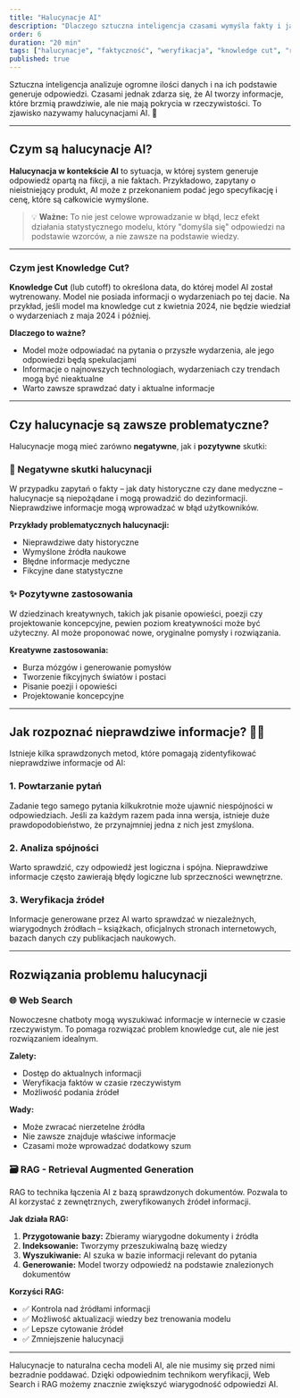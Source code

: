 ```yaml
---
title: "Halucynacje AI"
description: "Dlaczego sztuczna inteligencja czasami wymyśla fakty i jak się przed tym chronić"
order: 6
duration: "20 min"
tags: ["halucynacje", "faktyczność", "weryfikacja", "knowledge cut", "rag", "web search"]
published: true
---
```


Sztuczna inteligencja analizuje ogromne ilości danych i na ich podstawie generuje odpowiedzi. Czasami jednak zdarza się, że AI tworzy informacje, które brzmią prawdziwie, ale nie mają pokrycia w rzeczywistości. To zjawisko nazywamy halucynacjami AI. 🤖

---

## Czym są halucynacje AI? 

**Halucynacja w kontekście AI** to sytuacja, w której system generuje odpowiedź opartą na fikcji, a nie faktach. Przykładowo, zapytany o nieistniejący produkt, AI może z przekonaniem podać jego specyfikację i cenę, które są całkowicie wymyślone. 

> 💡 **Ważne:** To nie jest celowe wprowadzanie w błąd, lecz efekt działania statystycznego modelu, który "domyśla się" odpowiedzi na podstawie wzorców, a nie zawsze na podstawie wiedzy.

---

### Czym jest Knowledge Cut?

**Knowledge Cut** (lub cutoff) to określona data, do której model AI został wytrenowany. Model nie posiada informacji o wydarzeniach po tej dacie. Na przykład, jeśli model ma knowledge cut z kwietnia 2024, nie będzie wiedział o wydarzeniach z maja 2024 i później.

**Dlaczego to ważne?**
- Model może odpowiadać na pytania o przyszłe wydarzenia, ale jego odpowiedzi będą spekulacjami
- Informacje o najnowszych technologiach, wydarzeniach czy trendach mogą być nieaktualne
- Warto zawsze sprawdzać daty i aktualne informacje

---

## Czy halucynacje są zawsze problematyczne?

Halucynacje mogą mieć zarówno **negatywne**, jak i **pozytywne** skutki:

### 🚫 Negatywne skutki halucynacji
W przypadku zapytań o fakty – jak daty historyczne czy dane medyczne – halucynacje są niepożądane i mogą prowadzić do dezinformacji. Nieprawdziwe informacje mogą wprowadzać w błąd użytkowników.

**Przykłady problematycznych halucynacji:**
- Nieprawdziwe daty historyczne
- Wymyślone źródła naukowe
- Błędne informacje medyczne
- Fikcyjne dane statystyczne

### ✨ Pozytywne zastosowania
W dziedzinach kreatywnych, takich jak pisanie opowieści, poezji czy projektowanie koncepcyjne, pewien poziom kreatywności może być użyteczny. AI może proponować nowe, oryginalne pomysły i rozwiązania.

**Kreatywne zastosowania:**
- Burza mózgów i generowanie pomysłów
- Tworzenie fikcyjnych światów i postaci
- Pisanie poezji i opowieści
- Projektowanie koncepcyjne

---

## Jak rozpoznać nieprawdziwe informacje? 🕵️‍♀️

Istnieje kilka sprawdzonych metod, które pomagają zidentyfikować nieprawdziwe informacje od AI:

### 1. Powtarzanie pytań
Zadanie tego samego pytania kilkukrotnie może ujawnić niespójności w odpowiedziach. Jeśli za każdym razem pada inna wersja, istnieje duże prawdopodobieństwo, że przynajmniej jedna z nich jest zmyślona.

### 2. Analiza spójności
Warto sprawdzić, czy odpowiedź jest logiczna i spójna. Nieprawdziwe informacje często zawierają błędy logiczne lub sprzeczności wewnętrzne.

### 3. Weryfikacja źródeł
Informacje generowane przez AI warto sprawdzać w niezależnych, wiarygodnych źródłach – książkach, oficjalnych stronach internetowych, bazach danych czy publikacjach naukowych.

---

## Rozwiązania problemu halucynacji

### 🌐 Web Search
Nowoczesne chatboty mogą wyszukiwać informacje w internecie w czasie rzeczywistym. To pomaga rozwiązać problem knowledge cut, ale nie jest rozwiązaniem idealnym.

**Zalety:**
- Dostęp do aktualnych informacji
- Weryfikacja faktów w czasie rzeczywistym
- Możliwość podania źródeł

**Wady:**
- Może zwracać nierzetelne źródła
- Nie zawsze znajduje właściwe informacje
- Czasami może wprowadzać dodatkowy szum

### 🗃️ RAG - Retrieval Augmented Generation
RAG to technika łączenia AI z bazą sprawdzonych dokumentów. Pozwala to AI korzystać z zewnętrznych, zweryfikowanych źródeł informacji.

**Jak działa RAG:**
1. **Przygotowanie bazy:** Zbieramy wiarygodne dokumenty i źródła
2. **Indeksowanie:** Tworzymy przeszukiwalną bazę wiedzy  
3. **Wyszukiwanie:** AI szuka w bazie informacji relevant do pytania
4. **Generowanie:** Model tworzy odpowiedź na podstawie znalezionych dokumentów

**Korzyści RAG:**
- ✅ Kontrola nad źródłami informacji
- ✅ Możliwość aktualizacji wiedzy bez trenowania modelu
- ✅ Lepsze cytowanie źródeł
- ✅ Zmniejszenie halucynacji

---

Halucynacje to naturalna cecha modeli AI, ale nie musimy się przed nimi bezradnie poddawać. Dzięki odpowiednim technikom weryfikacji, Web Search i RAG możemy znacznie zwiększyć wiarygodność odpowiedzi AI.